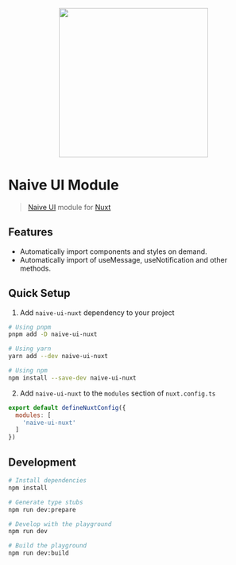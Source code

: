 <p align="center">
  <img width="300px" src="https://camo.githubusercontent.com/b8ebecade711b9ae1fa306e7a1c9dd680fb56b0e2b9f015fec9cbad343570353/68747470733a2f2f6e6169766575692e6f73732d636e2d686f6e676b6f6e672e616c6979756e63732e636f6d2f6e616976656c6f676f2e737667">
</p>


# Naive UI Module

> [Naive UI](https://www.naiveui.com/) module for [Nuxt](https://nuxt.com)

## Features


- Automatically import components and styles on demand.
- Automatically import of useMessage, useNotification and other methods.

## Quick Setup

1. Add `naive-ui-nuxt` dependency to your project

```bash
# Using pnpm
pnpm add -D naive-ui-nuxt

# Using yarn
yarn add --dev naive-ui-nuxt

# Using npm
npm install --save-dev naive-ui-nuxt
```

2. Add `naive-ui-nuxt` to the `modules` section of `nuxt.config.ts`

```js
export default defineNuxtConfig({
  modules: [
    'naive-ui-nuxt'
  ]
})
```

## Development

```bash
# Install dependencies
npm install

# Generate type stubs
npm run dev:prepare

# Develop with the playground
npm run dev

# Build the playground
npm run dev:build
```
